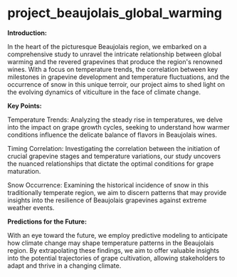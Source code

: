 # project_beaujolais_global_warming

**Introduction:**

In the heart of the picturesque Beaujolais region, we embarked on a comprehensive study to unravel the intricate relationship between global warming and the revered grapevines that produce the region's renowned wines. With a focus on temperature trends, the correlation between key milestones in grapevine development and temperature fluctuations, and the occurrence of snow in this unique terroir, our project aims to shed light on the evolving dynamics of viticulture in the face of climate change.

**Key Points:**

Temperature Trends: Analyzing the steady rise in temperatures, we delve into the impact on grape growth cycles, seeking to understand how warmer conditions influence the delicate balance of flavors in Beaujolais wines.

Timing Correlation: Investigating the correlation between the initiation of crucial grapevine stages and temperature variations, our study uncovers the nuanced relationships that dictate the optimal conditions for grape maturation.

Snow Occurrence: Examining the historical incidence of snow in this traditionally temperate region, we aim to discern patterns that may provide insights into the resilience of Beaujolais grapevines against extreme weather events.

**Predictions for the Future:**

With an eye toward the future, we employ predictive modeling to anticipate how climate change may shape temperature patterns in the Beaujolais region. By extrapolating these findings, we aim to offer valuable insights into the potential trajectories of grape cultivation, allowing stakeholders to adapt and thrive in a changing climate.
